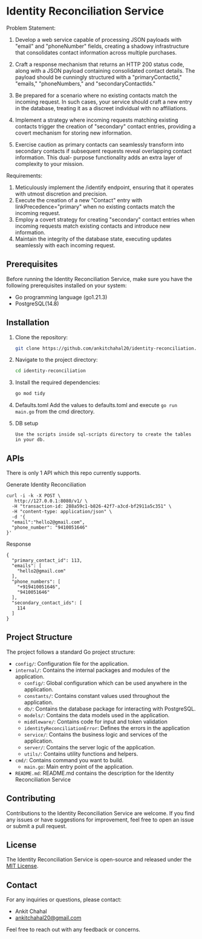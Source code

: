 # Identity Reconciliation Service

Problem Statement:
1. Develop a web service capable of processing JSON payloads with "email" and
"phoneNumber" fields, creating a shadowy infrastructure that consolidates contact
information across multiple purchases.
2. Craft a response mechanism that returns an HTTP 200 status code, along with a
JSON payload containing consolidated contact details. The payload should be
cunningly structured with a "primaryContactId," "emails," "phoneNumbers," and
"secondaryContactIds."
3. Be prepared for a scenario where no existing contacts match the incoming request. In
such cases, your service should craft a new entry in the database, treating it as a
discreet individual with no affiliations.

4. Implement a strategy where incoming requests matching existing contacts trigger the
creation of "secondary" contact entries, providing a covert mechanism for storing new
information.
5. Exercise caution as primary contacts can seamlessly transform into secondary contacts if subsequent requests reveal overlapping contact information. This dual-
purpose functionality adds an extra layer of complexity to your mission.

Requirements:
1. Meticulously implement the /identify endpoint, ensuring that it operates with utmost
discretion and precision.
2. Execute the creation of a new "Contact" entry with linkPrecedence="primary" when no
existing contacts match the incoming request.
3. Employ a covert strategy for creating "secondary" contact entries when incoming
requests match existing contacts and introduce new information.
4. Maintain the integrity of the database state, executing updates seamlessly with each
incoming request.

## Prerequisites

Before running the Identity Reconciliation Service, make sure you have the following prerequisites installed on your system:

- Go programming language (go1.21.3)
- PostgreSQL(14.8)

## Installation

1. Clone the repository:

   ```bash
   git clone https://github.com/ankitchahal20/identity-reconciliation.git
   ```

2. Navigate to the project directory:

   ```bash
   cd identity-reconciliation
   ```

3. Install the required dependencies:

   ```bash
   go mod tidy
   ```

4. Defaults.toml
Add the values to defaults.toml and execute `go run main.go` from the cmd directory.

5. DB setup
    ```
    Use the scripts inside sql-scripts directory to create the tables in your db.
    ```

## APIs
There is only 1 API which this repo currently supports.

Generate Identity Reconciliation
```
curl -i -k -X POST \
   http://127.0.0.1:8080/v1/ \
  -H "transaction-id: 288a59c1-b826-42f7-a3cd-bf2911a5c351" \
  -H "content-type: application/json" \
  -d '{
  "email":"hello2@gmail.com",
  "phone_number": "9410051646"
}'
```
Response
```
{
  "primary_contact_id": 113,
  "emails": [
    "hello2@gmail.com"
  ],
  "phone_numbers": [
    "+919410051646",
    "9410051646"
  ],
  "secondary_contact_ids": [
    114
  ]
}
```

## Project Structure

The project follows a standard Go project structure:

- `config/`: Configuration file for the application.
- `internal/`: Contains the internal packages and modules of the application.
  - `config/`: Global configuration which can be used anywhere in the application.
  - `constants/`: Contains constant values used throughout the application.
  - `db/`: Contains the database package for interacting with PostgreSQL.
  - `models/`: Contains the data models used in the application.
  - `middleware/`: Contains code for input and token validation
  - `identityReconciliationError`: Defines the errors in the application
  - `service/`: Contains the business logic and services of the application.
  - `server/`: Contains the server logic of the application.
  - `utils/`: Contains utility functions and helpers.
- `cmd/`:  Contains command you want to build.
    - `main.go`: Main entry point of the application.
- `README.md`: README.md contains the description for the Identity Reconciliation Service

## Contributing

Contributions to the Identity Reconciliation Service are welcome. If you find any issues or have suggestions for improvement, feel free to open an issue or submit a pull request.

## License

The Identity Reconciliation Service is open-source and released under the [MIT License](LICENSE).

## Contact

For any inquiries or questions, please contact:

- Ankit Chahal
- ankitchahal20@gmail.com

Feel free to reach out with any feedback or concerns.
